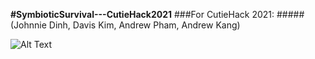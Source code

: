 **#SymbioticSurvival---CutieHack2021**
###For CutieHack 2021: #####(Johnnie Dinh, Davis Kim, Andrew Pham, Andrew Kang)


![Alt Text](https://github.com/johnniedinhCS/SymbioticSurvival---CutieHack2021/blob/main/symSurv.gif)
